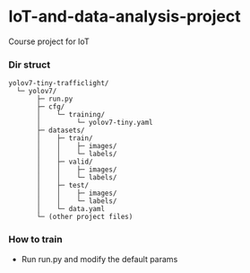 # IoT-and-data-analysis-project
Course project for IoT

### Dir struct
```
yolov7-tiny-trafficlight/
  └─ yolov7/
       ├─ run.py 
       ├─ cfg/
       │    └─ training/
       │         └─ yolov7-tiny.yaml
       ├─ datasets/ 
       │    ├─ train/
       │    │    ├─ images/
       │    │    └─ labels/
       │    ├─ valid/
       │    │    ├─ images/
       │    │    └─ labels/
       │    ├─ test/
       │    │    ├─ images/
       │    │    └─ labels/
       │    └─ data.yaml
       └─ (other project files)
```

### How to train
- Run run.py and modify the default params

